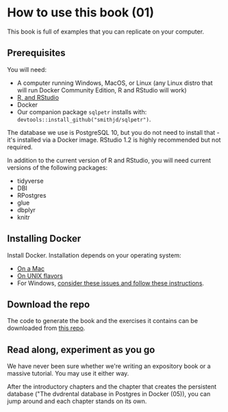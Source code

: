 # How to use this book (01)

This book is full of examples that you can replicate on your computer. 

## Prerequisites
You will need:

* A computer running Windows, MacOS, or Linux (any Linux distro that will run Docker Community Edition, R and RStudio will work)
* [R, and RStudio](https://www.datacamp.com/community/tutorials/installing-R-windows-mac-ubuntu)
* Docker
* Our companion package `sqlpetr` installs with: `devtools::install_github("smithjd/sqlpetr")`.

The database we use is PostgreSQL 10, but you do not need to install that - it's installed via a Docker image. RStudio 1.2 is highly recommended but not required.

In addition to the current version of R and RStudio, you will need current versions of the following packages:

* tidyverse
* DBI
* RPostgres
* glue
* dbplyr
* knitr

## Installing Docker

Install Docker.  Installation depends on your operating system:

  + [On a Mac](https://docs.docker.com/docker-for-mac/install/)
  + [On UNIX flavors](https://docs.docker.com/install/#supported-platforms)
  + For Windows, [consider these issues and follow these instructions](https://smithjd.github.io/sql-pet/docker-hosting-for-windows.html).

## Download the repo

The code to generate the book and the exercises it contains can be downloaded from [this repo](https://github.com/smithjd/sql-pet). 

## Read along, experiment as you go

We have never been sure whether we're writing an expository book or a massive tutorial.  You may use it either way.

After the introductory chapters and the chapter that creates the persistent database ("The dvdrental database in Postgres in Docker (05)), you can jump around and each chapter stands on its own.
